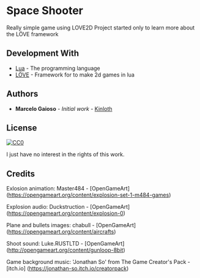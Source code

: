 # Space Shooter
Really simple game using LOVE2D
Project started only to learn more about the LÖVE framework

## Development With

* [Lua](https://www.lua.org/start.html) - The programming language
* [LÖVE](https://love2d.org/) - Framework for to make 2d games in lua

## Authors

* **Marcelo Gaioso** - *Initial work* - [Kinloth](https://github.com/kinloth)

## License

[![CC0](https://licensebuttons.net/p/zero/1.0/88x31.png)](https://creativecommons.org/publicdomain/zero/1.0/)


I just have no interest in the rights of this work.

## Credits

Exlosion animation:
Master484 - [OpenGameArt] (https://opengameart.org/content/explosion-set-1-m484-games)

Explosion audio:
Duckstruction - [OpenGameArt] (https://opengameart.org/content/explosion-0)

Plane and bullets images:
chabull - [OpenGameArt] (https://opengameart.org/content/aircrafts)

Shoot sound:
Luke.RUSTLTD - [OpenGameArt] (http://opengameart.org/content/gunloop-8bit)

Game background music:
'Jonathan So' from The Game Creator's Pack - [itch.io] (https://jonathan-so.itch.io/creatorpack)
